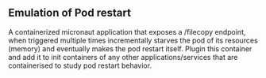 ## Emulation of Pod restart 

A containerized micronaut application that exposes a /filecopy endpoint, when triggered multiple times 
incrementally starves the pod of its resources (memory) and eventually makes the pod restart itself. 
Plugin this container and add it to init containers of any other applications/services that are 
containerised to study pod restart behavior. 
